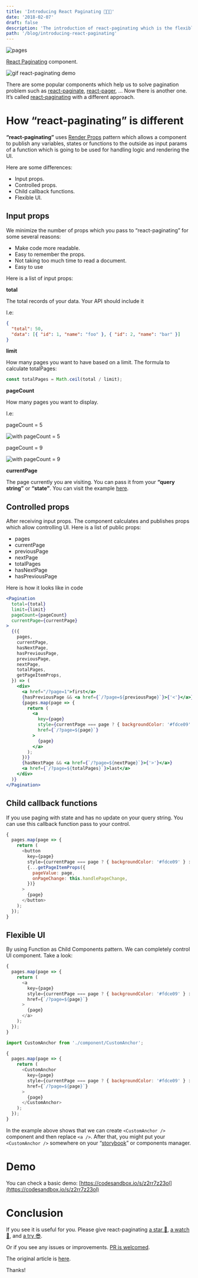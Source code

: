 ```yaml
---
title: 'Introducing React Paginating 🎉🎉🎉'
date: '2018-02-07'
draft: false
description: 'The introduction of react-paginating which is the flexible package allows easy to customize UI component...'
path: '/blog/introducing-react-paginating'
---
```


![pages](https://cdn-images-1.medium.com/max/800/1*PIM_Lqn1h4foN3XBqoD5PA.jpeg 'pages')

[React Paginating](https://github.com/ChoTotOSS/react-paginating) component.

![gif react-paginating demo](https://cdn-images-1.medium.com/max/1600/1*_O4M_FFMdoj3VkqZ6EMMAQ.gif 'gif react-paginating demo')

There are some popular components which help us to solve pagination problem such as [react-paginate](https://github.com/AdeleD/react-paginate), [react-pager](https://github.com/AZaviruha/pager), … Now there is another one. It’s called [react-paginating](https://github.com/ChoTotOSS/react-paginating) with a different approach.

# How “react-paginating” is different

**“react-paginating”** uses [Render Props](https://reactjs.org/docs/render-props.html) pattern which allows a component to publish any variables, states or functions to the outside as input params of a function which is going to be used for handling logic and rendering the UI.

Here are some differences:

- Input props.
- Controlled props.
- Child callback functions.
- Flexible UI.

## Input props

We minimize the number of props which you pass to “react-paginating” for some several reasons:

- Make code more readable.
- Easy to remember the props.
- Not taking too much time to read a document.
- Easy to use

Here is a list of input props:

**total**

The total records of your data. Your API should include it

I.e:

```json
{
  "total": 50,
  "data": [{ "id": 1, "name": "foo" }, { "id": 2, "name": "bar" }]
}
```

**limit**

How many pages you want to have based on a limit. The formula to calculate totalPages:

```js
const totalPages = Math.ceil(total / limit);
```

**pageCount**

How many pages you want to display.

I.e:

pageCount = 5

![with pageCount = 5](https://cdn-images-1.medium.com/max/1600/1*_peOMEb0O-zkS1AZ9VoU3w.png 'with pageCount = 5')

pageCount = 9

![with pageCount = 9](https://cdn-images-1.medium.com/max/1600/1*Jtcj5soI7RwOGH9RK6d2Yg.png 'with pageCount = 9')

**currentPage**

The page currently you are visiting. You can pass it from your **“query string”** or **“state”**. You can visit the example [here](https://github.com/ChoTotOSS/react-paginating/tree/master/examples).

## Controlled props

After receiving input props. The component calculates and publishes props which allow controlling UI. Here is a list of public props:

- pages
- currentPage
- previousPage
- nextPage
- totalPages
- hasNextPage
- hasPreviousPage

Here is how it looks like in code

```jsx
<Pagination
  total={total}
  limit={limit}
  pageCount={pageCount}
  currentPage={currentPage}
>
  {({
    pages,
    currentPage,
    hasNextPage,
    hasPreviousPage,
    previousPage,
    nextPage,
    totalPages,
    getPageItemProps,
  }) => (
    <div>
      <a href="/?page=1">first</a>
      {hasPreviousPage && <a href={`/?page=${previousPage}`}>{'<'}</a>}
      {pages.map(page => {
        return (
          <a
            key={page}
            style={currentPage === page ? { backgroundColor: '#fdce09' } : null}
            href={`/?page=${page}`}
          >
            {page}
          </a>
        );
      })}
      {hasNextPage && <a href={`/?page=${nextPage}`}>{'>'}</a>}
      <a href={`/?page=${totalPages}`}>last</a>
    </div>
  )}
</Pagination>
```

## Child callback functions

If you use paging with state and has no update on your query string. You can use this callback function pass to your control.

```js
{
  pages.map(page => {
    return (
      <button
        key={page}
        style={currentPage === page ? { backgroundColor: '#fdce09' } : null}
        {...getPageItemProps({
          pageValue: page,
          onPageChange: this.handlePageChange,
        })}
      >
        {page}
      </button>
    );
  });
}
```

## Flexible UI

By using Function as Child Components pattern. We can completely control UI component. Take a look:

```js
{
  pages.map(page => {
    return (
      <a
        key={page}
        style={currentPage === page ? { backgroundColor: '#fdce09' } : null}
        href={`/?page=${page}`}
      >
        {page}
      </a>
    );
  });
}
```

```js
import CustomAnchor from './component/CustomAnchor';

{
  pages.map(page => {
    return (
      <CustomAnchor
        key={page}
        style={currentPage === page ? { backgroundColor: '#fdce09' } : null}
        href={`/?page=${page}`}
      >
        {page}
      </CustomAnchor>
    );
  });
}
```

In the example above shows that we can create `<CustomAnchor />` component and then replace `<a />`. After that, you might put your `<CustomAnchor />` somewhere on your “[storybook](https://github.com/storybooks/storybook)” or components manager.

# Demo

You can check a basic demo: [https://codesandbox.io/s/z2rr7z23ol](https://codesandbox.io/s/z2rr7z23ol)

# Conclusion

If you see it is useful for you. Please give react-paginating [a star 🌟](https://github.com/ChoTotOSS/react-paginating/stargazers), [a watch 👀](https://github.com/ChoTotOSS/react-paginating/watchers), and [a try 😎](https://codesandbox.io/s/z2rr7z23ol).

Or if you see any issues or improvements. [PR is welcomed](https://github.com/ChoTotOSS/react-paginating/pulls).

The original article is [here](https://medium.com/@nndung179/introducing-react-paginating-9128f30f1f6b).

Thanks!
